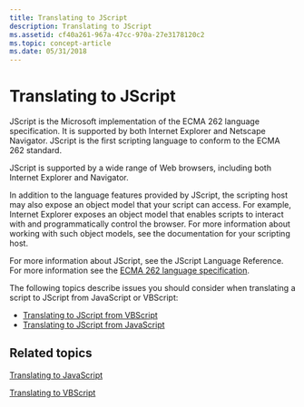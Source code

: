 ```yaml
---
title: Translating to JScript
description: Translating to JScript
ms.assetid: cf40a261-967a-47cc-970a-27e3178120c2
ms.topic: concept-article
ms.date: 05/31/2018
---
```


# Translating to JScript

JScript is the Microsoft implementation of the ECMA 262 language specification. It is supported by both Internet Explorer and Netscape Navigator. JScript is the first scripting language to conform to the ECMA 262 standard.

JScript is supported by a wide range of Web browsers, including both Internet Explorer and Navigator.

In addition to the language features provided by JScript, the scripting host may also expose an object model that your script can access. For example, Internet Explorer exposes an object model that enables scripts to interact with and programmatically control the browser. For more information about working with such object models, see the documentation for your scripting host.

For more information about JScript, see the JScript Language Reference. For more information see the [ECMA 262 language specification](https://ecma-international.org/publications-and-standards/standards/ecma-262/).

The following topics describe issues you should consider when translating a script to JScript from JavaScript or VBScript:

-   [Translating to JScript from VBScript](translating-to-jscript-from-vbscript.md)
-   [Translating to JScript from JavaScript](translating-to-jscript-from-javascript.md)

## Related topics

<dl> <dt>

[Translating to JavaScript](translating-to-javascript.md)
</dt> <dt>

[Translating to VBScript](translating-to-vbscript.md)
</dt> </dl>

 

 




